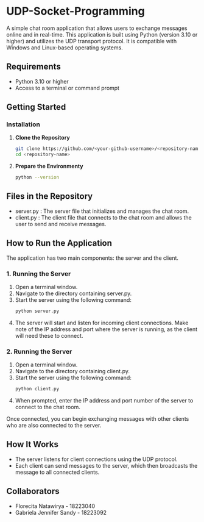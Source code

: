 # UDP-Socket-Programming

A simple chat room application that allows users to exchange messages online and in real-time. This application is built using Python (version 3.10 or higher) and utilizes the UDP transport protocol. It is compatible with Windows and Linux-based operating systems.

## Requirements

- Python 3.10 or higher
- Access to a terminal or command prompt

## Getting Started

### Installation

1. **Clone the Repository**
   ```bash
   git clone https://github.com/<your-github-username>/<repository-name>.git
   cd <repository-name>

2. **Prepare the Environmenty**
   ```bash
   python --version

## Files in the Repository

- server.py : The server file that initializes and manages the chat room.
- client.py : The client file that connects to the chat room and allows the user to send and receive messages.

## How to Run the Application
The application has two main components: the server and the client.

### 1. Running the Server
1. Open a terminal window.
2. Navigate to the directory containing server.py.
3. Start the server using the following command:
   ```bash
   python server.py
4. The server will start and listen for incoming client connections. Make note of the IP address and port where the server is running, as the client will need these to connect.

### 2. Running the Server
1. Open a terminal window.
2. Navigate to the directory containing client.py.
3. Start the server using the following command:
   ```bash
   python client.py
4. When prompted, enter the IP address and port number of the server to connect to the chat room.

Once connected, you can begin exchanging messages with other clients who are also connected to the server.

## How It Works
- The server listens for client connections using the UDP protocol.
- Each client can send messages to the server, which then broadcasts the message to all connected clients.

## Collaborators
- Florecita Natawirya - 18223040
- Gabriela Jennifer Sandy - 18223092

